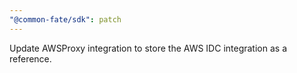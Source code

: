 ```yaml
---
"@common-fate/sdk": patch
---
```


Update AWSProxy integration to store the AWS IDC integration as a reference.
